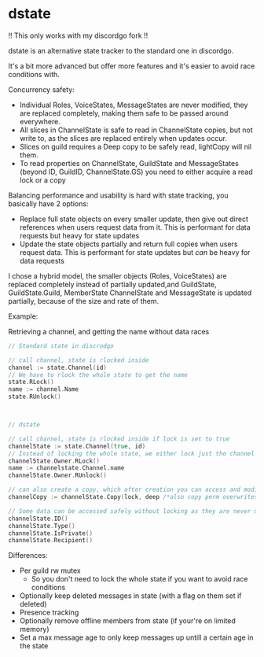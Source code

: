 # dstate

!! This only works with my discordgo fork !!

dstate is an alternative state tracker to the standard one in discordgo.

It's a bit more advanced but offer more features and it's easier to avoid race conditions with.

Concurrency safety:

 - Individual Roles, VoiceStates, MessageStates are never modified, they are replaced completely, making them safe to be passed around everywhere.
 - All slices in ChannelState is safe to read in ChannelState copies, but not write to, as the slices are replaced entirely when updates occur.
 - Slices on guild requires a Deep copy to be safely read, lightCopy will nil them.
 - To read properties on ChannelState, GuildState and MessageStates (beyond ID, GuildID, ChannelState.GS) you need to either acquire a read lock or a copy

Balancing performance and usability is hard with state tracking, you basically have 2 options:
 - Replace full state objects on every smaller update, then give out direct references when users request data from it. This is performant for data requests but heavy for state updates
 - Update the state objects partially and return full copies when users request data. This is performant for state updates but *can* be heavy for data requests

I chose a hybrid model, the smaller objects (Roles, VoiceStates) are replaced completely instead of partially updated,and GuildState, GuildState.Guild, MemberState ChannelState and MessageState is updated partially, because of the size and rate of them.

Example:

Retrieving a channel, and getting the name without data races
```go
// Standard state in discrodgo

// call channel, state is rlocked inside
channel := state.Channel(id)
// We have to rlock the whole state to get the name
state.RLock()
name := channel.Name
state.RUnlock()



// dstate

// call channel, state is rlocked inside if lock is set to true
channelState := state.Channel(true, id)
// Instead of locking the whole state, we either lock just the channel if it's a private channel, or the parent guild
channelState.Owner.RLock()
name := channelstate.Channel.name
channelState.Owner.RUnlock()

// can also create a copy, which after creation you can access and modify fields without worrying about data races as it's a copy
channelCopy := channelState.Copy(lock, deep /*also copy perm overwrites*/)

// Some data can be accessed safely without locking as they are never mutated:
channelState.ID()
channelState.Type()
channelState.IsPrivate()
channelState.Recipient()
```

Differences:

 - Per guild rw mutex
     + So you don't need to lock the whole state if you want to avoid race conditions
 - Optionally keep deleted messages in state (with a flag on them set if deleted)
 - Presence tracking
 - Optionally remove offline members from state (if your're on limited memory)
 - Set a max message age to only keep messages up untill a certain age in the state
